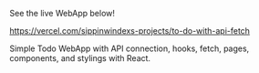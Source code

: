 See the live WebApp below!

https://vercel.com/sippinwindexs-projects/to-do-with-api-fetch


Simple Todo WebApp with API connection, hooks, fetch, pages, components, and stylings with React.
